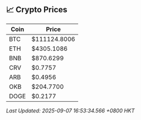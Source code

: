 ## 📈 Crypto Prices

| Coin | Price |
| ---- | ----- |
| BTC | $111124.8006 |
| ETH | $4305.1086 |
| BNB | $870.6299 |
| CRV | $0.7757 |
| ARB | $0.4956 |
| OKB | $204.7700 |
| DOGE | $0.2177 |

_Last Updated: 2025-09-07 16:53:34.566 +0800 HKT_